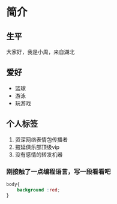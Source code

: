 # 简介

## 生平
大家好，我是小周，来自湖北

## 爱好
* 篮球
* 游泳
* 玩游戏

## 个人标签

1. 资深网络表情包传播者
2. 拖延俱乐部顶级vip
3. 没有感情的转发机器

### 刚接触了一点编程语言，写一段看看吧

```css
body{
    background :red;
}
